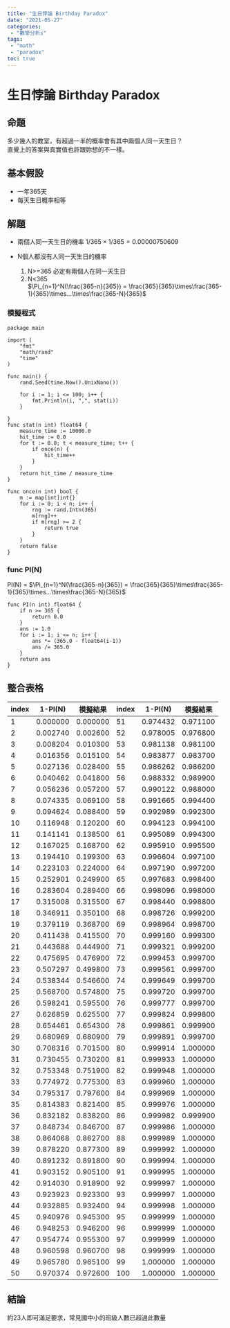 ```yaml
---
title: "生日悖論 Birthday Paradox"
date: "2021-05-27"
categories:
 - "數學分析s"
tags:
 - "math"
 - "paradox" 
toc: true
---
```


# 生日悖論 Birthday Paradox

## 命題
多少幾人的教室，有超過一半的概率會有其中兩個人同一天生日？  
直覺上的答案與真實值也許跟妳想的不一樣。

## 基本假設
- 一年365天  
- 每天生日概率相等  

## 解題

- 兩個人同一天生日的機率 $1/365 \times 1/365 = 0.00000750609$  

- N個人都沒有人同一天生日的機率  
  1. N>=365 必定有兩個人在同一天生日  
  2. N<365    
$\Pi_{n=1}^N(\frac{365-n}{365}) = \frac{365}{365}\times\frac{365-1}{365}\times...\times\frac{365-N}{365}$  

<!--more-->
### 模擬程式
```golang
package main

import (
	"fmt"
	"math/rand"
	"time"
)

func main() {
	rand.Seed(time.Now().UnixNano())

	for i := 1; i <= 100; i++ {
		fmt.Println(i, ",", stat(i))
	}

}
func stat(n int) float64 {
	measure_time := 10000.0
	hit_time := 0.0
	for t := 0.0; t < measure_time; t++ {
		if once(n) {
			hit_time++
		}
	}
	return hit_time / measure_time
}

func once(n int) bool {
	m := map[int]int{}
	for i := 0; i < n; i++ {
		rng := rand.Intn(365)
		m[rng]++
		if m[rng] >= 2 {
			return true
		}
	}
	return false
}

```




### func PI(N)
PI(N) = 
$\Pi_{n=1}^N(\frac{365-n}{365}) = \frac{365}{365}\times\frac{365-1}{365}\times...\times\frac{365-N}{365}$ 
```golang
func PI(n int) float64 {
	if n >= 365 {
		return 0.0
	}
	ans := 1.0
	for i := 1; i <= n; i++ {
		ans *= (365.0 - float64(i-1))
		ans /= 365.0
	}
	return ans
}
```
## 整合表格

index | 1-PI(N)  | 模擬結果 | index | 1-PI(N)  | 模擬結果
------|----------|----------|-------|----------|---------
1     | 0.000000 | 0.000000 | 51    | 0.974432 | 0.971100
2     | 0.002740 | 0.002600 | 52    | 0.978005 | 0.976800
3     | 0.008204 | 0.010300 | 53    | 0.981138 | 0.981100
4     | 0.016356 | 0.015100 | 54    | 0.983877 | 0.983700
5     | 0.027136 | 0.028400 | 55    | 0.986262 | 0.986200
6     | 0.040462 | 0.041800 | 56    | 0.988332 | 0.989900
7     | 0.056236 | 0.057200 | 57    | 0.990122 | 0.988000
8     | 0.074335 | 0.069100 | 58    | 0.991665 | 0.994400
9     | 0.094624 | 0.088400 | 59    | 0.992989 | 0.992300
10    | 0.116948 | 0.120200 | 60    | 0.994123 | 0.994100
11    | 0.141141 | 0.138500 | 61    | 0.995089 | 0.994300
12    | 0.167025 | 0.168700 | 62    | 0.995910 | 0.995500
13    | 0.194410 | 0.199300 | 63    | 0.996604 | 0.997100
14    | 0.223103 | 0.224000 | 64    | 0.997190 | 0.997200
15    | 0.252901 | 0.249900 | 65    | 0.997683 | 0.998400
16    | 0.283604 | 0.289400 | 66    | 0.998096 | 0.998000
17    | 0.315008 | 0.315500 | 67    | 0.998440 | 0.998800
18    | 0.346911 | 0.350100 | 68    | 0.998726 | 0.999200
19    | 0.379119 | 0.368700 | 69    | 0.998964 | 0.998700
20    | 0.411438 | 0.415500 | 70    | 0.999160 | 0.999300
21    | 0.443688 | 0.444900 | 71    | 0.999321 | 0.999200
22    | 0.475695 | 0.476900 | 72    | 0.999453 | 0.999700
23    | 0.507297 | 0.499800 | 73    | 0.999561 | 0.999700
24    | 0.538344 | 0.546600 | 74    | 0.999649 | 0.999700
25    | 0.568700 | 0.574800 | 75    | 0.999720 | 0.999700
26    | 0.598241 | 0.595500 | 76    | 0.999777 | 0.999700
27    | 0.626859 | 0.625500 | 77    | 0.999824 | 0.999800
28    | 0.654461 | 0.654300 | 78    | 0.999861 | 0.999900
29    | 0.680969 | 0.680900 | 79    | 0.999891 | 0.999700
30    | 0.706316 | 0.701500 | 80    | 0.999914 | 1.000000
31    | 0.730455 | 0.730200 | 81    | 0.999933 | 1.000000
32    | 0.753348 | 0.751900 | 82    | 0.999948 | 1.000000
33    | 0.774972 | 0.775300 | 83    | 0.999960 | 1.000000
34    | 0.795317 | 0.797600 | 84    | 0.999969 | 1.000000
35    | 0.814383 | 0.821400 | 85    | 0.999976 | 1.000000
36    | 0.832182 | 0.838200 | 86    | 0.999982 | 0.999900
37    | 0.848734 | 0.846700 | 87    | 0.999986 | 1.000000
38    | 0.864068 | 0.862700 | 88    | 0.999989 | 1.000000
39    | 0.878220 | 0.877300 | 89    | 0.999992 | 1.000000
40    | 0.891232 | 0.891800 | 90    | 0.999994 | 1.000000
41    | 0.903152 | 0.905100 | 91    | 0.999995 | 1.000000
42    | 0.914030 | 0.918900 | 92    | 0.999997 | 1.000000
43    | 0.923923 | 0.923300 | 93    | 0.999997 | 1.000000
44    | 0.932885 | 0.932400 | 94    | 0.999998 | 1.000000
45    | 0.940976 | 0.945300 | 95    | 0.999999 | 1.000000
46    | 0.948253 | 0.946200 | 96    | 0.999999 | 1.000000
47    | 0.954774 | 0.955300 | 97    | 0.999999 | 1.000000
48    | 0.960598 | 0.960700 | 98    | 0.999999 | 1.000000
49    | 0.965780 | 0.965100 | 99    | 1.000000 | 1.000000
50    | 0.970374 | 0.972600 | 100   | 1.000000 | 1.000000


## 結論

約23人即可滿足要求，常見國中小的班級人數已超過此數量